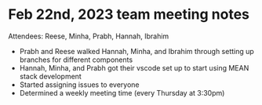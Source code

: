 # Feb 22nd, 2023 team meeting notes
Attendees: Reese, Minha, Prabh, Hannah, Ibrahim


* Prabh and Reese walked Hannah, Minha, and Ibrahim through setting up branches for different components
* Hannah, Minha, and Prabh got their vscode set up to start using MEAN stack development
* Started assigning issues to everyone
* Determined a weekly meeting time (every Thursday at 3:30pm)
